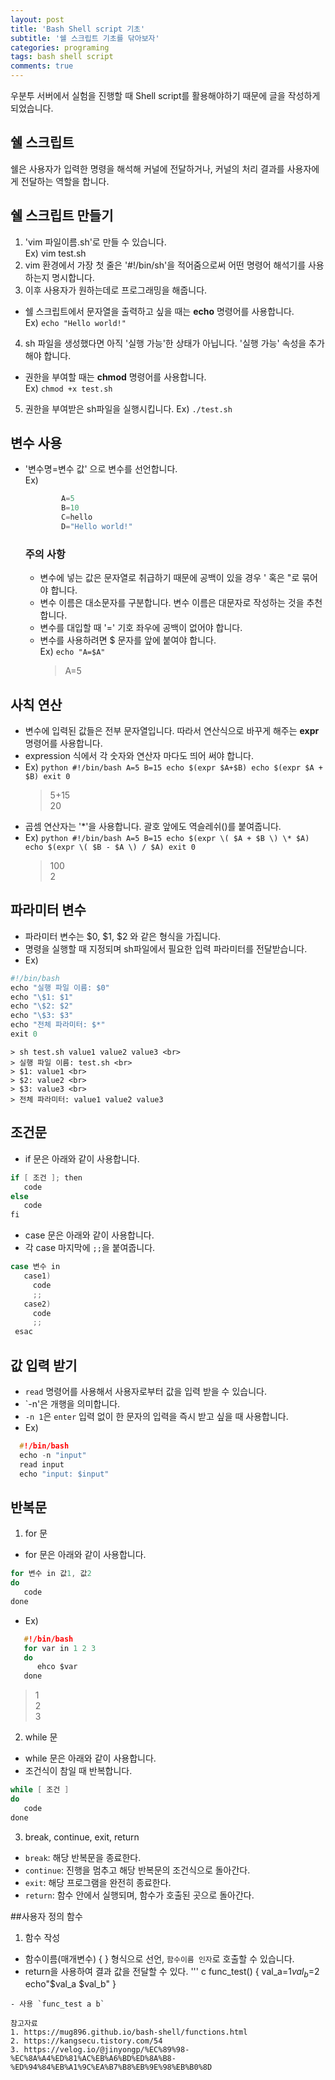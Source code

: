```yaml
---
layout: post
title: 'Bash Shell script 기초'
subtitle: '쉘 스크립트 기초를 닦아보자'
categories: programing
tags: bash shell script
comments: true
---
```


우분투 서버에서 실험을 진행할 때 Shell script를 활용해야하기 때문에 글을 작성하게 되었습니다. 


## 쉘 스크립트 

쉘은 사용자가 입력한 명령을 해석해 커널에 전달하거나, 커널의 처리 결과를 사용자에게 전달하는 역할을 합니다. <br>


## 쉘 스크립트 만들기 
1. 'vim 파일이름.sh'로 만들 수 있습니다. <br>
   Ex) vim test.sh 
2. vim 환경에서 가장 첫 줄은 '#!/bin/sh'을 적어줌으로써 어떤 명령어 해석기를 사용하는지 명시합니다. 
3. 이후 사용자가 원하는데로 프로그래밍을 해줍니다. 
  - 쉘 스크립트에서 문자열을 출력하고 싶을 때는 **echo** 명령어를 사용합니다. <br>
  Ex) `echo "Hello world!"`
4. sh 파일을 생성했다면 아직 '실행 가능'한 상태가 아닙니다. '실행 가능' 속성을 추가해야 합니다.
  - 권한을 부여할 때는 **chmod** 명령어를 사용합니다. <br>
  Ex) `chmod +x test.sh` 
5. 권한을 부여받은 sh파일을 실행시킵니다.
  Ex) `./test.sh`


## 변수 사용 
- '변수명=변수 값' 으로 변수를 선언합니다. <br>
  Ex) 
  ```python
          A=5 
          B=10 
          C=hello 
          D="Hello world!" 
  ``` 
  ### 주의 사항 
  - 변수에 넣는 값은 문자열로 취급하기 때문에 공백이 있을 경우 ' 혹은 "로 묶어야 합니다.
  - 변수 이름은 대소문자를 구분합니다. 변수 이름은 대문자로 작성하는 것을 추천합니다.  
  - 변수를 대입할 때 '=' 기호 좌우에 공백이 없어야 합니다.
  - 변수를 사용하려면 $ 문자를 앞에 붙여야 합니다. <br>
    Ex) `echo "A=$A"`
    > A=5
    
## 사칙 연산 
- 변수에 입력된 값들은 전부 문자열입니다. 따라서 연산식으로 바꾸게 해주는 **expr** 명령어를 사용합니다. 
- expression 식에서 각 숫자와 연산자 마다도 띄어 써야 합니다.
- Ex) ```python
      #!/bin/bash
      A=5
      B=15
      echo $(expr $A+$B)
      echo $(expr $A + $B)
      exit 0
      ```
    > 5+15<br>
    > 20  
- 곱셈 연산자는 '\*'을 사용합니다. 괄호 앞에도 역슬레쉬(\)를 붙여줍니다. 
- Ex) ```python
      #!/bin/bash
      A=5
      B=15
      echo $(expr \( $A + $B \) \* $A)
      echo $(expr \( $B - $A \) / $A)
      exit 0
      ```
     > 100 <br>
     > 2

## 파라미터 변수
- 파라미터 변수는 $0, $1, $2 와 같은 형식을 가집니다. 
- 명령을 실행할 때 지정되며 sh파일에서 필요한 입력 파라미터를 전달받습니다. 
- Ex)  
```python 
#!/bin/bash
echo "실행 파일 이름: $0"
echo "\$1: $1"
echo "\$2: $2"
echo "\$3: $3"
echo "전체 파라미터: $*"
exit 0
```
    > sh test.sh value1 value2 value3 <br>
    > 실행 파일 이름: test.sh <br>
    > $1: value1 <br>
    > $2: value2 <br>
    > $3: value3 <br>
    > 전체 파라미터: value1 value2 value3 

## 조건문 
- if 문은 아래와 같이 사용합니다. 
```c 
if [ 조건 ]; then
   code
else 
   code
fi
```

- case 문은 아래와 같이 사용합니다.
- 각 case 마지막에 `;;`을 붙여줍니다. 
```c 
case 변수 in 
   case1)
     code
     ;;
   case2)
     code
     ;;
 esac
```
## 값 입력 받기 
- `read` 명령어를 사용해서 사용자로부터 값을 입력 받을 수 있습니다. 
- `-n'은 개행을 의미합니다. 
- `-n 1`은 `enter` 입력 없이 한 문자의 입력을 즉시 받고 싶을 때 사용합니다.
- Ex) 
 ```c
   #!/bin/bash
   echo -n "input"
   read input
   echo "input: $input"
 ```

## 반복문 
1. for 문
- for 문은 아래와 같이 사용합니다. 
```c
for 변수 in 값1, 값2 
do
   code 
done 
```
- Ex) 
```c
   #!/bin/bash
   for var in 1 2 3
   do
      ehco $var
   done
```
   > 1 <br>
   > 2 <br> 
   > 3 <br>

2. while 문
- while 문은 아래와 같이 사용합니다. 
- 조건식이 참일 때 반복합니다. 
```c
while [ 조건 ] 
do
   code
done 
```

3. break, continue, exit, return
- `break`: 해당 반복문을 종료한다.
- `continue`: 진행을 멈추고 해당 반복문의 조건식으로 돌아간다.
- `exit`: 해당 프로그램을 완전히 종료한다.
- `return`: 함수 안에서 실행되며, 함수가 호출된 곳으로 돌아간다.


##사용자 정의 함수 
1. 함수 작성
- 함수이름(매개변수) { } 형식으로 선언, `함수이름 인자`로 호출할 수 있습니다. 
- return을 사용하여 결과 값을 전달할 수 있다. 
''' c
func_test()
{
   val_a=$1
   val_b=$2
   echo"$val_a $val_b"
}
```
- 사용 `func_test a b`

참고자료 
1. https://mug896.github.io/bash-shell/functions.html
2. https://kangsecu.tistory.com/54
3. https://velog.io/@jinyongp/%EC%89%98-%EC%8A%A4%ED%81%AC%EB%A6%BD%ED%8A%B8-%ED%94%84%EB%A1%9C%EA%B7%B8%EB%9E%98%EB%B0%8D
